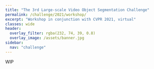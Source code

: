```yaml
---
title: "The 3rd Large-scale Video Object Segmentation Challenge"
permalink: /challenge/2021/workshop/
excerpt: "Workshop in conjunction with CVPR 2021, virtual"
classes: wide
header:
  overlay_filter: rgba(232, 74, 39, 0.8)
  overlay_image: /assets/banner.jpg
sidebar:
  nav: "challenge"
---
```


WIP